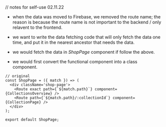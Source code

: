 // notes for self-use 02.11.22

- when the data was moved to Firebase, we removed the route name;
  the reason is because the route name is not important to the backend / only relavent to the frontend. 

- we want to write the data fetching code that will only fetch the data one time, 
  and put it in the nearest ancestor that needs the data. 

- we would fetch the data in *ShopPage* component if follow the above.

- we would first convert the functional component into a class component. 

```
// original
const ShopPage = ({ match }) => (
  <div className='shop-page'>
    <Route exact path={`${match.path}`} component={CollectionsOverview} />
    <Route path={`${match.path}/:collectionId`} component={CollectionPage} />
  </div>
);

export default ShopPage;
```